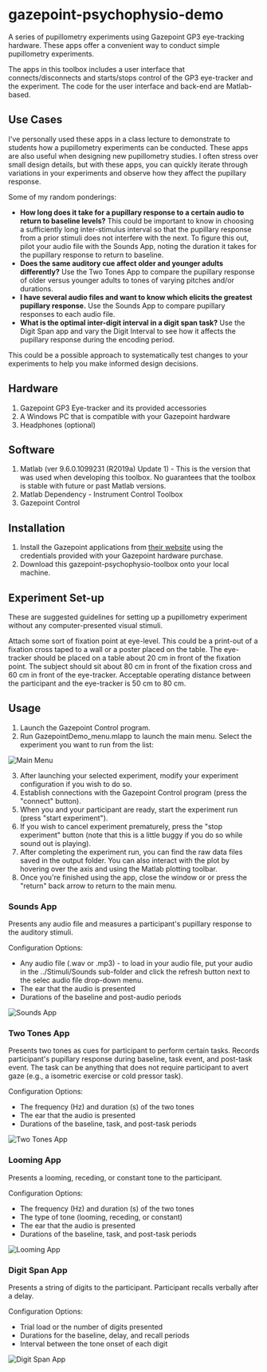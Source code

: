 # gazepoint-psychophysio-demo
A series of pupillometry experiments using Gazepoint GP3 eye-tracking 
hardware. These apps offer a convenient way to conduct simple pupillometry experiments.

The apps in this toolbox includes a user interface that connects/disconnects and 
starts/stops control of the GP3 eye-tracker and the experiment. The code for the user interface and back-end are Matlab-based.

## Use Cases
I've personally used these apps in a class lecture to demonstrate to students how a pupillometry experiments can be conducted. 
These apps are also useful when designing new pupillometry studies. I often stress over small design details, but with these apps, you can quickly iterate through variations in your experiments and observe how they affect the pupillary response.

Some of my random ponderings:
- **How long does it take for a pupillary response to a certain audio to return to baseline levels?** This could be important to know in choosing a sufficiently long inter-stimulus interval so that the pupillary response from a prior stimuli does not interfere with the next. To figure this out, pilot your audio file with the Sounds App, noting the duration it takes for the pupillary response to return to baseline.
- **Does the same auditory cue affect older and younger adults differently?** Use the Two Tones App to compare the pupillary response of older versus younger adults to tones of varying pitches and/or durations.
- **I have several audio files and want to know which elicits the greatest pupillary response.** Use the Sounds App to compare pupillary responses to each audio file.
- **What is the optimal inter-digit interval in a digit span task?** Use the Digit Span app and vary the Digit Interval to see how it affects the pupillary response during the encoding period.

This could be a possible approach to systematically test changes to your experiments to help you make informed design decisions.

## Hardware
1. Gazepoint GP3 Eye-tracker and its provided accessories
2. A Windows PC that is compatible with your Gazepoint hardware
3. Headphones (optional)

## Software
1. Matlab (ver 9.6.0.1099231 (R2019a) Update 1) - This is the version that was used when developing this toolbox. No guarantees that the toolbox is stable with future or past Matlab versions.
2. Matlab Dependency - Instrument Control Toolbox
3. Gazepoint Control

## Installation
1. Install the Gazepoint applications from [their website](https://www.gazept.com/downloads/ "gazepoint download page") using the credentials provided with your Gazepoint hardware purchase.
2. Download this gazepoint-psychophysio-toolbox onto your local machine.

## Experiment Set-up
These are suggested guidelines for setting up a pupillometry experiment without 
any computer-presented visual stimuli.

Attach some sort of fixation point at eye-level. This could be a print-out of a fixation cross taped to a wall or a poster placed on the table.
The eye-tracker should be placed on a table about 20 cm in front of the fixation point. The subject should sit about 80 cm in front of the fixation cross and 60 cm in front of the eye-tracker.  Acceptable operating distance between the participant and the eye-tracker is 50 cm to 80 cm. 

## Usage
1. Launch the Gazepoint Control program.
2. Run GazepointDemo_menu.mlapp to launch the main menu. Select the experiment you want to run from the list:

![Main Menu](AppFiles/MainMenu.PNG)

3. After launching your selected experiment, modify your experiment configuration if you wish to do so.
4. Establish connections with the Gazepoint Control program (press the "connect" button).
5. When you and your participant are ready, start the experiment run (press "start experiment").
6. If you wish to cancel experiment prematurely, press the "stop experiment" button (note that this is a little buggy if you do so while sound out is playing).
7. After completing the experiment run, you can find the raw data files saved in the output folder. You can also interact with the plot by hovering over the axis and using the Matlab plotting toolbar.
8. Once you're finished using the app, close the window or or press the "return" back arrow to return to the main menu.

### Sounds App
Presents any audio file and measures a participant's pupillary response to the auditory stimuli.

Configuration Options:
- Any audio file (.wav or .mp3) - to load in your audio file, put your audio in the ../Stimuli/Sounds sub-folder and click the refresh button next to the selec audio file drop-down menu.
- The ear that the audio is presented
- Durations of the baseline and post-audio periods

![Sounds App](AppFiles/Sounds.PNG)

### Two Tones App
Presents two tones as cues for participant to perform certain tasks. Records participant's pupillary response during baseline, task event, and post-task event. The task can be anything that does not require participant to avert gaze (e.g., a isometric exercise or cold pressor task).

Configuration Options:
* The frequency (Hz) and duration (s) of the two tones
* The ear that the audio is presented
* Durations of the baseline, task, and post-task periods

![Two Tones App](AppFiles/TwoTones.PNG)

### Looming App
Presents a looming, receding, or constant tone to the participant.

Configuration Options:
* The frequency (Hz) and duration (s) of the two tones
* The type of tone (looming, receding, or constant)
* The ear that the audio is presented
* Durations of the baseline, task, and post-task periods

![Looming App](AppFiles/Looming.PNG)

### Digit Span App
Presents a string of digits to the participant. Participant recalls verbally after a delay.

Configuration Options:
* Trial load or the number of digits presented
* Durations for the baseline, delay, and recall periods
* Interval between the tone onset of each digit

![Digit Span App](AppFiles/DigitSpan.PNG)
